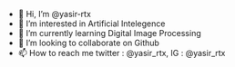 - 👋 Hi, I’m @yasir-rtx
- 👀 I’m interested in Artificial Intelegence
- 🌱 I’m currently learning Digital Image Processing
- 💞️ I’m looking to collaborate on Github
- 📫 How to reach me twitter : @yasir_rtx, IG : @yasir_rtx

<!---
yasir-rtx/yasir-rtx is a ✨ special ✨ repository because its `README.md` (this file) appears on your GitHub profile.
You can click the Preview link to take a look at your changes.
--->
